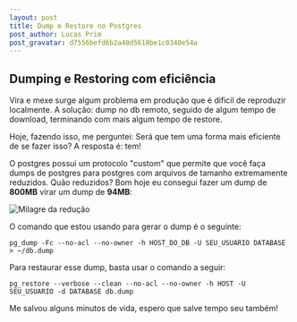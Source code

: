 ```yaml
---
layout: post
title: Dump e Restore no Postgres
post_author: Lucas Prim
post_gravatar: d7556befd6b2a40d5618be1c0340e54a
---
```


## Dumping e Restoring com eficiência

Vira e mexe surge algum problema em produção que é dificil de reproduzir
localmente. A solução: dump no db remoto, seguido de algum tempo de download,
terminando com mais algum tempo de restore.

Hoje, fazendo isso, me perguntei: Será que tem uma forma mais eficiente de se
fazer isso? A resposta é: tem!

O postgres possui um protocolo "custom" que permite que você faça dumps de
postgres para postgres com arquivos de tamanho extremamente reduzidos.
Quão reduzidos? Bom hoje eu consegui fazer um dump de **800MB** virar um dump de
**94MB**:

![Milagre da redução](https://www.dropbox.com/s/e0j6ud9lfuh6huh/Screenshot%202015-07-07%2017.19.37.png?raw=1)

O comando que estou usando para gerar o dump é o seguinte:

`pg_dump -Fc --no-acl --no-owner -h HOST_DO_DB -U SEU_USUARIO DATABASE > ~/db.dump`

Para restaurar esse dump, basta usar o comando a seguir:

`pg_restore --verbose --clean --no-acl --no-owner -h HOST -U SEU_USUARIO -d DATABASE db.dump`

Me salvou alguns minutos de vida, espero que salve tempo seu também!
